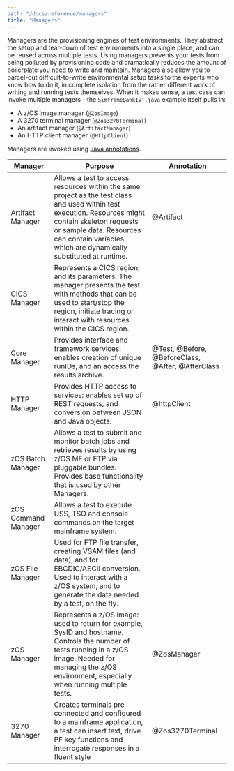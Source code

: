 ```yaml
---
path: "/docs/reference/managers"
title: "Managers"
---
```

Managers are the provisioning engines of test environments. They abstract the setup and tear-down of test environments into a single place, and can be reused across multiple tests. Using managers prevents your tests from being polluted by provisioning code and dramatically reduces the amount of boilerplate you need to write and maintain. Managers also allow you to parcel-out difficult-to-write environmental setup tasks to the experts who know how to do it, in complete isolation from the rather different work of writing and running tests themselves. When it makes sense, a test case can invoke multiple managers - the `SimframeBankIVT.java` example itself pulls in:

* A z/OS image manager (`@ZosImage`)
* A 3270 terminal manager (`@Zos3270Terminal`)
* An artifact manager (`@ArtifactManager`)
* An HTTP client manager (`@HttpClient`)

Managers are invoked using [Java annotations](https://en.wikipedia.org/wiki/Java_annotation).

Manager | Purpose  | Annotation  
--------|--------|--------
Artifact Manager | Allows a test to access resources within the same project as the test class  and used within test execution.  Resources might contain skeleton requests or sample data.  Resources can contain variables which are dynamically substituted at runtime.| @Artifact
CICS Manager | Represents a CICS region, and its parameters.  The manager presents the test with methods that can be used to start/stop the region, initiate tracing or interact with resources within the CICS region. |
Core Manager | Provides interface and framework services: enables creation of unique runIDs, and an access the results archive. | @Test, @Before, @BeforeClass, @After, @AfterClass
HTTP Manager | Provides HTTP access to services: enables set up of REST requests, and conversion between JSON and Java objects. | @httpClient
zOS Batch Manager | Allows a test to submit and monitor batch jobs and retrieves results by using z/OS MF or FTP via pluggable bundles. Provides base functionality that is used by other Managers. | 
zOS Command Manager | Allows a test to execute USS, TSO and console commands on the target mainframe system. |
zOS File Manager | Used for FTP file transfer, creating VSAM files (and data), and for EBCDIC/ASCII conversion. Used to interact with a z/OS system, and to generate the data needed by a test, on the fly. | 
zOS Manager | Represents a z/OS image: used to return for example, SysID and hostname.  Controls the number of tests running in a z/OS image. Needed for managing the z/OS environment, especially when running multiple tests. | @ZosManager
3270 Manager | Creates terminals pre-connected and configured to a mainframe application, a test can insert text, drive PF key functions and interrogate responses in a fluent style | @Zos3270Terminal
